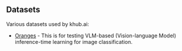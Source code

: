 ## Datasets
Various datasets used by khub.ai:

- [Oranges](oranges/) - This is for testing VLM-based (Vision-language Model) inference-time learning for image classification.

